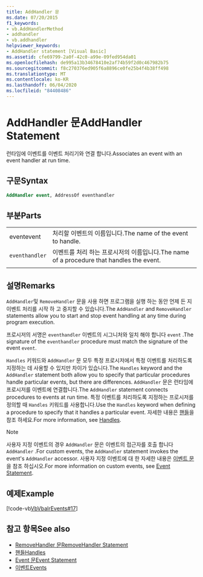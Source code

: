 ```yaml
---
title: AddHandler 문
ms.date: 07/20/2015
f1_keywords:
- vb.AddHandlerMethod
- addhandler
- vb.addhandler
helpviewer_keywords:
- AddHandler statement [Visual Basic]
ms.assetid: cfe69799-2a0f-42c0-a99e-09fed954da01
ms.openlocfilehash: de995a13b34678410e2af74b59f2d0c467982b75
ms.sourcegitcommit: f8c270376ed905f6a8896ce0fe25b4f4b38ff498
ms.translationtype: MT
ms.contentlocale: ko-KR
ms.lasthandoff: 06/04/2020
ms.locfileid: "84408486"
---
```

# <a name="addhandler-statement"></a><span data-ttu-id="536a1-102">AddHandler 문</span><span class="sxs-lookup"><span data-stu-id="536a1-102">AddHandler Statement</span></span>
<span data-ttu-id="536a1-103">런타임에 이벤트를 이벤트 처리기와 연결 합니다.</span><span class="sxs-lookup"><span data-stu-id="536a1-103">Associates an event with an event handler at run time.</span></span>  
  
## <a name="syntax"></a><span data-ttu-id="536a1-104">구문</span><span class="sxs-lookup"><span data-stu-id="536a1-104">Syntax</span></span>  
  
```vb  
AddHandler event, AddressOf eventhandler  
```  
  
## <a name="parts"></a><span data-ttu-id="536a1-105">부분</span><span class="sxs-lookup"><span data-stu-id="536a1-105">Parts</span></span>  
|||
|---|---|
|<span data-ttu-id="536a1-106">event</span><span class="sxs-lookup"><span data-stu-id="536a1-106">event</span></span>|<span data-ttu-id="536a1-107">처리할 이벤트의 이름입니다.</span><span class="sxs-lookup"><span data-stu-id="536a1-107">The name of the event to handle.</span></span>|  
|`eventhandler`|<span data-ttu-id="536a1-108">이벤트를 처리 하는 프로시저의 이름입니다.</span><span class="sxs-lookup"><span data-stu-id="536a1-108">The name of a procedure that handles the event.</span></span>|
|||
  
## <a name="remarks"></a><span data-ttu-id="536a1-109">설명</span><span class="sxs-lookup"><span data-stu-id="536a1-109">Remarks</span></span>  
 <span data-ttu-id="536a1-110">`AddHandler`및 `RemoveHandler` 문을 사용 하면 프로그램을 실행 하는 동안 언제 든 지 이벤트 처리를 시작 하 고 중지할 수 있습니다.</span><span class="sxs-lookup"><span data-stu-id="536a1-110">The `AddHandler` and `RemoveHandler` statements allow you to start and stop event handling at any time during program execution.</span></span>  
  
 <span data-ttu-id="536a1-111">프로시저의 서명은 `eventhandler` 이벤트의 시그니처와 일치 해야 합니다 `event` .</span><span class="sxs-lookup"><span data-stu-id="536a1-111">The signature of the `eventhandler` procedure must match the signature of the event `event`.</span></span>  
  
 <span data-ttu-id="536a1-112">`Handles` 키워드와 `AddHandler` 문 모두 특정 프로시저에서 특정 이벤트를 처리하도록 지정하는 데 사용할 수 있지만 차이가 있습니다.</span><span class="sxs-lookup"><span data-stu-id="536a1-112">The `Handles` keyword and the `AddHandler` statement both allow you to specify that particular procedures handle particular events, but there are differences.</span></span> <span data-ttu-id="536a1-113">`AddHandler` 문은 런타임에 프로시저를 이벤트에 연결합니다.</span><span class="sxs-lookup"><span data-stu-id="536a1-113">The `AddHandler` statement connects procedures to events at run time.</span></span> <span data-ttu-id="536a1-114">특정 이벤트를 처리하도록 지정하는 프로시저를 정의할 때 `Handles` 키워드를 사용합니다.</span><span class="sxs-lookup"><span data-stu-id="536a1-114">Use the `Handles` keyword when defining a procedure to specify that it handles a particular event.</span></span> <span data-ttu-id="536a1-115">자세한 내용은 [핸들](handles-clause.md)을 참조 하세요.</span><span class="sxs-lookup"><span data-stu-id="536a1-115">For more information, see [Handles](handles-clause.md).</span></span>  
  
> [!NOTE]
> <span data-ttu-id="536a1-116">사용자 지정 이벤트의 경우 `AddHandler` 문은 이벤트의 접근자를 호출 합니다 `AddHandler` .</span><span class="sxs-lookup"><span data-stu-id="536a1-116">For custom events, the `AddHandler` statement invokes the event's `AddHandler` accessor.</span></span> <span data-ttu-id="536a1-117">사용자 지정 이벤트에 대 한 자세한 내용은 [이벤트 문](event-statement.md)을 참조 하십시오.</span><span class="sxs-lookup"><span data-stu-id="536a1-117">For more information on custom events, see [Event Statement](event-statement.md).</span></span>  
  
## <a name="example"></a><span data-ttu-id="536a1-118">예제</span><span class="sxs-lookup"><span data-stu-id="536a1-118">Example</span></span>  
 [!code-vb[VbVbalrEvents#17](~/samples/snippets/visualbasic/VS_Snippets_VBCSharp/VbVbalrEvents/VB/Class1.vb#17)]  
  
## <a name="see-also"></a><span data-ttu-id="536a1-119">참고 항목</span><span class="sxs-lookup"><span data-stu-id="536a1-119">See also</span></span>

- [<span data-ttu-id="536a1-120">RemoveHandler 문</span><span class="sxs-lookup"><span data-stu-id="536a1-120">RemoveHandler Statement</span></span>](removehandler-statement.md)
- [<span data-ttu-id="536a1-121">핸들</span><span class="sxs-lookup"><span data-stu-id="536a1-121">Handles</span></span>](handles-clause.md)
- [<span data-ttu-id="536a1-122">Event 문</span><span class="sxs-lookup"><span data-stu-id="536a1-122">Event Statement</span></span>](event-statement.md)
- [<span data-ttu-id="536a1-123">이벤트</span><span class="sxs-lookup"><span data-stu-id="536a1-123">Events</span></span>](../../programming-guide/language-features/events/index.md)

